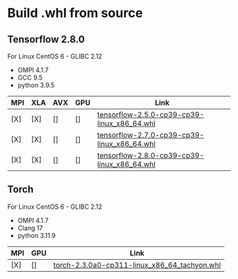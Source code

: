 # Build .whl from source

## Tensorflow 2.8.0

For Linux CentOS 6 - GLIBC 2.12
- OMPI 4.1.7
- GCC 9.5
- python 3.9.5

| MPI | XLA | AVX | GPU | Link                                                                                                                              |
| --- | --- | --- | --- | --------------------------------------------------------------------------------------------------------------------------------- |
| [X] | [X] | []  | []  | [tensorflow-2.5.0-cp39-cp39-linux_x86_64.whl](https://drive.google.com/file/d/1GgFOthHxuLUeQYBX3Umq2qMa5mtttxW5/view?usp=sharing) |
| [X] | [X] | []  | []  | [tensorflow-2.7.0-cp39-cp39-linux_x86_64.whl](https://drive.google.com/file/d/1xA3vWz5i1kPtP1TEmRY5YRmYoeyDS5HN/view?usp=sharing) |
| [X] | [X] | []  | []  | [tensorflow-2.8.0-cp39-cp39-linux_x86_64.whl](https://drive.google.com/file/d/13ugFiwdReFNIwVbk6rv4dFu8nR9Dnuep/view?usp=drive_link) |


## Torch

For Linux CentOS 6 - GLIBC 2.12
- OMPI 4.1.7
- Clang 17
- python 3.11.9

| MPI | GPU | Link                                                                                                                              |
| --- | --- | --------------------------------------------------------------------------------------------------------------------------------- |
| [X] | [] | [torch-2.3.0a0-cp311-linux_x86_64_tachyon.whl](https://drive.google.com/file/d/1m4pDCdUheDTEDZxKQfmQ6JQhfyg1CrMN/view?usp=drive_link) |
